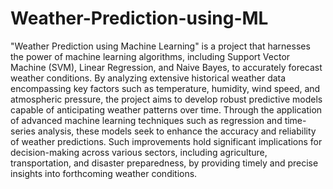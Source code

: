 # Weather-Prediction-using-ML

"Weather Prediction using Machine Learning" is a project that harnesses the power of machine learning algorithms, including Support Vector Machine (SVM), Linear Regression, and Naive Bayes, to accurately forecast weather conditions. By analyzing extensive historical weather data encompassing key factors such as temperature, humidity, wind speed, and atmospheric pressure, the project aims to develop robust predictive models capable of anticipating weather patterns over time. Through the application of advanced machine learning techniques such as regression and time-series analysis, these models seek to enhance the accuracy and reliability of weather predictions. Such improvements hold significant implications for decision-making across various sectors, including agriculture, transportation, and disaster preparedness, by providing timely and precise insights into forthcoming weather conditions.
